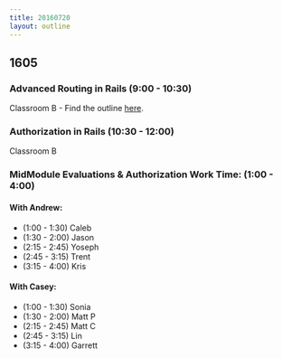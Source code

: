 ```yaml
---
title: 20160720
layout: outline
---
```


## 1605

### Advanced Routing in Rails (9:00 - 10:30)
Classroom B - Find the outline [here](https://github.com/turingschool/lesson_plans/blob/master/ruby_02-web_applications_with_ruby/advanced_routing_rails.markdown).

### Authorization in Rails (10:30 - 12:00)
Classroom B

### MidModule Evaluations & Authorization Work Time: (1:00 - 4:00)

#### With Andrew:

* (1:00 - 1:30) Caleb
* (1:30 - 2:00) Jason
* (2:15 - 2:45) Yoseph
* (2:45 - 3:15) Trent
* (3:15 - 4:00) Kris

#### With Casey:

* (1:00 - 1:30) Sonia
* (1:30 - 2:00) Matt P
* (2:15 - 2:45) Matt C
* (2:45 - 3:15) Lin
* (3:15 - 4:00) Garrett

